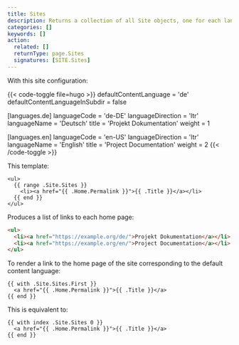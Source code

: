 ```yaml
---
title: Sites
description: Returns a collection of all Site objects, one for each language, ordered by default content language then by language weight.
categories: []
keywords: []
action:
  related: []
  returnType: page.Sites
  signatures: [SITE.Sites]
---
```


With this site configuration:

{{< code-toggle file=hugo >}}
defaultContentLanguage = 'de'
defaultContentLanguageInSubdir = false

[languages.de]
languageCode = 'de-DE'
languageDirection = 'ltr'
languageName = 'Deutsch'
title = 'Projekt Dokumentation'
weight = 1

[languages.en]
languageCode = 'en-US'
languageDirection = 'ltr'
languageName = 'English'
title = 'Project Documentation'
weight = 2
{{< /code-toggle >}}

This template:

```go-html-template
<ul>
  {{ range .Site.Sites }}
    <li><a href="{{ .Home.Permalink }}">{{ .Title }}</a></li>
  {{ end }}
</ul>
```

Produces a list of links to each home page:

```html
<ul>
  <li><a href="https://example.org/de/">Projekt Dokumentation</a></li>
  <li><a href="https://example.org/en/">Project Documentation</a></li>
</ul>
```

To render a link to the home page of the site corresponding to the default content language:

```go-html-template
{{ with .Site.Sites.First }}
  <a href="{{ .Home.Permalink }}">{{ .Title }}</a>
{{ end }}
```

This is equivalent to:

```go-html-template
{{ with index .Site.Sites 0 }}
  <a href="{{ .Home.Permalink }}">{{ .Title }}</a>
{{ end }}
```
